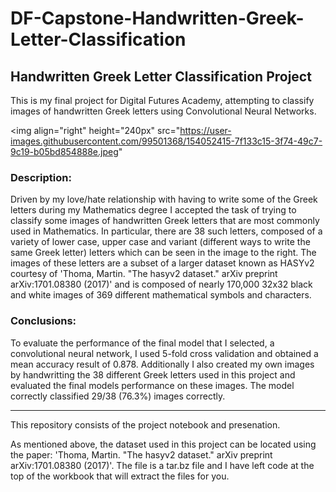 # DF-Capstone-Handwritten-Greek-Letter-Classification


## Handwritten Greek Letter Classification Project

This is my final project for Digital Futures Academy, attempting to classify images of handwritten Greek letters using Convolutional Neural Networks.


<img align="right" height="240px" src="https://user-images.githubusercontent.com/99501368/154052415-7f133c15-3f74-49c7-9c19-b05bd854888e.jpeg"

### Description:
Driven by my love/hate relationship with having to write some of the Greek letters during my Mathematics degree I accepted the task of trying to classify some images of handwritten Greek letters that are most commonly used in Mathematics. In particular, there are 38 such letters, composed of a variety of lower case, upper case and variant (different ways to write the same Greek letter) letters which can be seen in the image to the right. The images of these letters are a subset of a larger dataset known as HASYv2 courtesy of 'Thoma, Martin. "The hasyv2 dataset." arXiv preprint arXiv:1701.08380 (2017)' and is composed of nearly 170,000 32x32 black and white images of 369 different mathematical symbols and characters.


### Conclusions:
To evaluate the performance of the final model that I selected, a convolutional neural network, I used 5-fold cross validation and obtained a mean accuracy result of 0.878. Additionally I also created my own images by handwritting the 38 different Greek letters used in this project and evaluated the final models performance on these images. The model correctly classified 29/38 (76.3%) images correctly.

---

This repository consists of the project notebook and presenation. 

As mentioned above, the dataset used in this project can be located using the paper: 'Thoma, Martin. "The hasyv2 dataset." arXiv preprint arXiv:1701.08380 (2017)'. The file is a tar.bz file and I have left code at the top of the workbook that will extract the files for you. 
